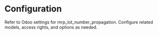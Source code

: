 # Configuration

Refer to Odoo settings for mrp_lot_number_propagation. Configure related models, access rights, and options as needed.
